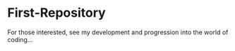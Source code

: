 # First-Repository
For those interested, see my development and progression into the world of coding...
